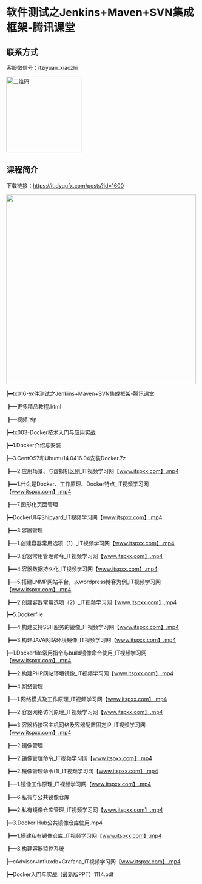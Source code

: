 # 软件测试之Jenkins+Maven+SVN集成框架-腾讯课堂

## 联系方式

客服微信号：itziyuan_xiaozhi

<img src="https://ziyuanyun.oss-cn-guangzhou.aliyuncs.com/common/20240614073449/666b82192834a.jpg" width="200" height="200" alt="二维码">

## 课程简介

下载链接：https://it.dyqufx.com/posts?id=1600

<img src="https://ziyuanyun.oss-cn-guangzhou.aliyuncs.com/yun/20240515183243/66448f4b89acd.jpg" width="500" alt="">

 ┣━tx016-软件测试之Jenkins+Maven+SVN集成框架-腾讯课堂

 ┣━更多精品教程.html

 ┣━视频.zip

 ┣━tx003-Docker技术入门与应用实战

 ┣━1.Docker介绍与安装

 ┣━3.CentOS7和Ubuntu14.0416.04安装Docker.7z

 ┣━2.应用场景、与虚拟机区别_IT视频学习网【www.itspxx.com】.mp4

 ┣━1.什么是Docker、工作原理、Docker特点_IT视频学习网【www.itspxx.com】.mp4

 ┣━7.图形化页面管理

 ┣━DockerUI与Shipyard_IT视频学习网【www.itspxx.com】.mp4

 ┣━3.容器管理

 ┣━1.创建容器常用选项（1）_IT视频学习网【www.itspxx.com】.mp4

 ┣━3.容器常用管理命令_IT视频学习网【www.itspxx.com】.mp4

 ┣━4.容器数据持久化_IT视频学习网【www.itspxx.com】.mp4

 ┣━5.搭建LNMP网站平台，以wordpress博客为例_IT视频学习网【www.itspxx.com】.mp4

 ┣━2.创建容器常用选项（2）_IT视频学习网【www.itspxx.com】.mp4

 ┣━5.Dockerfile

 ┣━4.构建支持SSH服务的镜像_IT视频学习网【www.itspxx.com】.mp4

 ┣━3.构建JAVA网站环境镜像_IT视频学习网【www.itspxx.com】.mp4

 ┣━1.Dockerfile常用指令与build镜像命令使用_IT视频学习网【www.itspxx.com】.mp4

 ┣━2.构建PHP网站环境镜像_IT视频学习网【www.itspxx.com】.mp4

 ┣━4.网络管理

 ┣━1.网络模式及工作原理_IT视频学习网【www.itspxx.com】.mp4

 ┣━2.容器网络访问原理_IT视频学习网【www.itspxx.com】.mp4

 ┣━3.容器桥接宿主机网络及容器配置固定IP_IT视频学习网【www.itspxx.com】.mp4

 ┣━2.镜像管理

 ┣━2.镜像管理命令_IT视频学习网【www.itspxx.com】.mp4

 ┣━2.镜像管理命令(1)_IT视频学习网【www.itspxx.com】.mp4

 ┣━1.镜像工作原理_IT视频学习网【www.itspxx.com】.mp4

 ┣━6.私有与公共镜像仓库

 ┣━2.私有镜像仓库管理_IT视频学习网【www.itspxx.com】.mp4

 ┣━3.Docker Hub公共镜像仓库使用.mp4

 ┣━1.搭建私有镜像仓库_IT视频学习网【www.itspxx.com】.mp4

 ┣━8.构建容器监控系统

 ┣━cAdvisor+Influxdb+Grafana_IT视频学习网【www.itspxx.com】.mp4

 ┣━Docker入门与实战（最新版PPT）1114.pdf

  